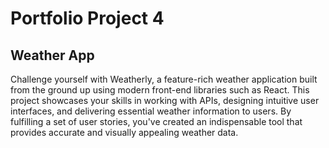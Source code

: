 # Portfolio Project 4

## Weather App

Challenge yourself with Weatherly, a feature-rich weather application built from the ground up using modern front-end libraries such as React. This project showcases your skills in working with APIs, designing intuitive user interfaces, and delivering essential weather information to users. By fulfilling a set of user stories, you've created an indispensable tool that provides accurate and visually appealing weather data.
